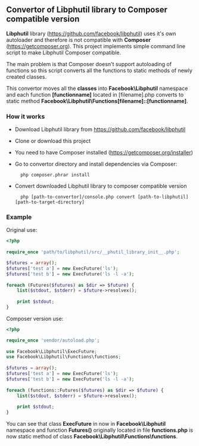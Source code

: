 Convertor of Libphutil library to  Composer compatible version
------

**Libphutil** library (https://github.com/facebook/libphutil) uses it's own autoloader and therefore is not compatible with **Composer** (https://getcomposer.org). This project implements simple command line script to make Libphutil Composer compatible.

The main problem is that Composer doesn't support autoloading of functions so this script converts all the functions to static methods of newly created classes.

This convertor moves all the **classes** into **Facebook\Libphutil** namespace and each function **[functionname]** located in [filename].php converts to static method **Facebook\Libphutil\Functions\[filename]::[functionname]**.


### How it works

* Download Libphutil library from https://github.com/facebook/libphutil
* Clone or download this project 
* You need to have Composer installed (https://getcomposer.org/installer)
* Go to convertor directory and install dependencies via Composer:

		php composer.phrar install

* Convert downloaded Libphutil library to composer compatible version

		php [path-to-convertor]/console.php convert [path-to-libphutil] [path-to-target-directory]


### Example

Original use:
```php
<?php
	
require_once 'path/to/libphutil/src/__phutil_library_init__.php';

$futures = array();
$futures['test a'] = new ExecFuture('ls');
$futures['test b'] = new ExecFuture('ls -l -a');
	
foreach (Futures($futures) as $dir => $future) {
    list($stdout, $stderr) = $future->resolvex();
	
    print $stdout;
}
```
Composer version use:
```php
<?php

require_once 'vendor/autoload.php';
	
use Facebook\Libphutil\ExecFuture;
use Facebook\Libphutil\Functions\functions;
	
$futures = array();
$futures['test a'] = new ExecFuture('ls');
$futures['test b'] = new ExecFuture('ls -l -a');
	
foreach (functions::Futures($futures) as $dir => $future) {
    list($stdout, $stderr) = $future->resolvex();
	
    print $stdout;
}
```

You can see that class **ExecFuture** in now in **Facebook\Libphutil** namespace and function **Futures()** originally located in file **functions.php** is now static method of class **Facebook\Libphutil\Functions\functions**.
